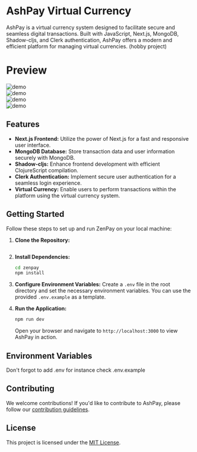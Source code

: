 # AshPay Virtual Currency

AshPay is a virtual currency system designed to facilitate secure and seamless digital transactions. Built with JavaScript, Next.js, MongoDB, Shadow-cljs, and Clerk authentication, AshPay offers a modern and efficient platform for managing virtual currencies.
(hobby project)

# Preview
![demo]((https://i.postimg.cc/3RBty8qq/Screenshot-2024-03-06-165822.png)](https://postimg.cc/sQMYqrsP))
<br/>
![demo]((https://i.postimg.cc/LX1Z7Nt3/Screenshot-2024-03-06-170027.png)](https://postimg.cc/tZ9Tndms))
<br/>
![demo]((https://i.postimg.cc/zGvv6x5H/Screenshot-2024-03-06-170218.png)](https://postimg.cc/QFLjWkFj))
<br/>
![demo]((https://i.postimg.cc/ZKK5vwWs/Screenshot-2024-03-06-170303.png)](https://postimg.cc/kDzmkFFW))
<br/>

## Features

- **Next.js Frontend:** Utilize the power of Next.js for a fast and responsive user interface.
- **MongoDB Database:** Store transaction data and user information securely with MongoDB.
- **Shadow-cljs:** Enhance frontend development with efficient ClojureScript compilation.
- **Clerk Authentication:** Implement secure user authentication for a seamless login experience.
- **Virtual Currency:** Enable users to perform transactions within the platform using the virtual currency system.

## Getting Started

Follow these steps to set up and run ZenPay on your local machine:

1. **Clone the Repository:**
   ```bash
   
   ```

2. **Install Dependencies:**
   ```bash
   cd zenpay
   npm install
   ```

3. **Configure Environment Variables:**
   Create a `.env` file in the root directory and set the necessary environment variables. You can use the provided `.env.example` as a template.

4. **Run the Application:**
   ```bash
   npm run dev
   ```

   Open your browser and navigate to `http://localhost:3000` to view AshPay in action.

## Environment Variables
Don't forgot to add .env for instance check .env.example


## Contributing

We welcome contributions! If you'd like to contribute to AshPay, please follow our [contribution guidelines](CONTRIBUTING.md).

## License

This project is licensed under the [MIT License](LICENSE).
